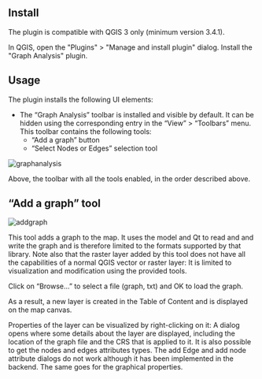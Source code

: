 ## Install

The plugin is compatible with QGIS 3 only (minimum version 3.4.1).


In QGIS, open the "Plugins" > "Manage and install plugin" dialog. Install the "Graph Analysis" plugin.


## Usage

The plugin installs the following UI elements:


- The “Graph Analysis” toolbar is installed and visible by default. It can be hidden using the corresponding entry in the “View” > “Toolbars” menu. This toolbar contains the following tools:
  * “Add a graph” button
  * “Select Nodes or Edges” selection tool

![graphanalysis](https://user-images.githubusercontent.com/31792531/51313636-55c11800-1a4e-11e9-92dc-19bfd308b618.png)

Above, the toolbar with all the tools enabled, in the order described above.

## “Add a graph” tool
![addgraph](https://user-images.githubusercontent.com/31792531/51313635-55288180-1a4e-11e9-8725-3f34d2949feb.png)

This tool adds a graph to the map. It uses the model and Qt to read and and write the graph and is therefore limited to the formats supported by that library. Note also that the raster layer added by this tool does not have all the capabilities of a normal QGIS vector or raster layer: It is limited to visualization and modification using the provided tools.


Click on “Browse…” to select a file (graph, txt) and OK to load the graph.

As a result, a new layer is created in the Table of Content and is displayed on the map canvas.

Properties of the layer can be visualized by right-clicking on it: A dialog opens where some details about the layer are displayed, including the location of the graph file and the CRS that is applied to it. It is also possible to get the nodes and edges attributes types. The add Edge and add node attribute dialogs do not work although it has been implemented in the backend. The same goes for the graphical properties.



